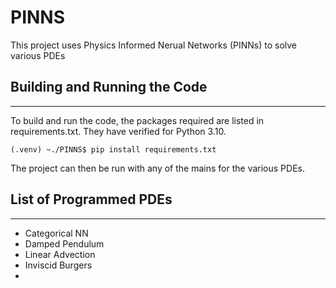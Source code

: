 # PINNS
This project uses Physics Informed Nerual Networks (PINNs) to solve various PDEs
## Building and Running the Code

---
To build and run the code, the packages required are listed in requirements.txt.
They have verified for Python 3.10. 
```angular2html
(.venv) ~./PINNS$ pip install requirements.txt
```
The project can then be run with any of the mains for the various PDEs. 

## List of Programmed PDEs

---
- Categorical NN
- Damped Pendulum
- Linear Advection
- Inviscid Burgers
- 


